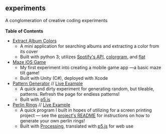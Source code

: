 ## experiments
A conglomeration of creative coding experiments
<br /><br />
**Table of Contents**
- [Extract Album Colors](https://github.com/erinachavez/experiments/tree/master/extract_album_colors)
  - A mini application for searching albums and extracting a color from its cover
  - Built with python 3; utilizes [Spotify's API](https://github.com/spotify/web-api), [colorgram](https://github.com/obskyr/colorgram.py), and [flat](https://github.com/xxyxyz/flat)
- [Maze iOS Game](https://github.com/erinachavez/experiments/tree/master/maze_ios_game)
  - My first experiment into creating a mobile game app &mdash;a basic maze tilt game!
  - Built with Unity (C#), deployed with Xcode
- [Pattern Generator](https://github.com/erinachavez/experiments/tree/master/pattern_generator) // [Live Example](https://erinachavez.github.io/pattern_generator/)
  - A quick and dirty experiment for generating random, but tileable, patterns. Refresh the page for endless patterns!
  - Built with [p5.js](https://p5js.org/)
- [Perlin Rings](https://github.com/erinachavez/experiments/tree/master/perlin_rings) // [Live Example](https://erinachavez.github.io/perlin_rings/)
  - A quick program I built in hopes of utilizing for a screen printing project &mdash; see the [project's README](https://github.com/erinachavez/experiments/tree/master/perlin_rings) for instructions on how to generate your own perlin rings!
  - Built with [Processing](https://processing.org), translated with [p5.js](https://p5js.org/) for web use
 
